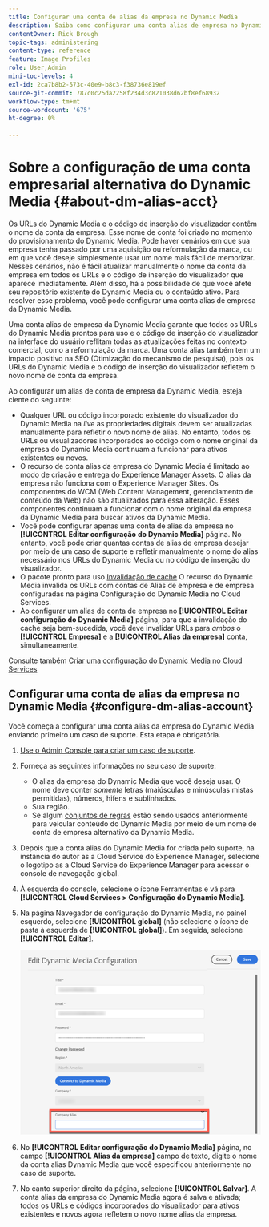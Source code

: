 ```yaml
---
title: Configurar uma conta de alias da empresa no Dynamic Media
description: Saiba como configurar uma conta alias de empresa no Dynamic Media.
contentOwner: Rick Brough
topic-tags: administering
content-type: reference
feature: Image Profiles
role: User,Admin
mini-toc-levels: 4
exl-id: 2ca7b8b2-573c-40e9-b8c3-f38736e819ef
source-git-commit: 787c0c25da2258f234d3c821038d62bf8ef68932
workflow-type: tm+mt
source-wordcount: '675'
ht-degree: 0%

---
```


<!-- hide: yes
hidefromtoc: yes -->

# Sobre a configuração de uma conta empresarial alternativa do Dynamic Media {#about-dm-alias-acct}

Os URLs do Dynamic Media e o código de inserção do visualizador contêm o nome da conta da empresa. Esse nome de conta foi criado no momento do provisionamento do Dynamic Media. Pode haver cenários em que sua empresa tenha passado por uma aquisição ou reformulação da marca, ou em que você deseje simplesmente usar um nome mais fácil de memorizar. Nesses cenários, não é fácil atualizar manualmente o nome da conta da empresa em todos os URLs e o código de inserção do visualizador que aparece imediatamente. Além disso, há a possibilidade de que você afete seu repositório existente do Dynamic Media ou o conteúdo ativo. Para resolver esse problema, você pode configurar uma conta alias de empresa da Dynamic Media.

Uma conta alias de empresa da Dynamic Media garante que todos os URLs do Dynamic Media prontos para uso e o código de inserção do visualizador na interface do usuário reflitam todas as atualizações feitas no contexto comercial, como a reformulação da marca. Uma conta alias também tem um impacto positivo na SEO (Otimização do mecanismo de pesquisa), pois os URLs do Dynamic Media e o código de inserção do visualizador refletem o novo nome de conta da empresa.

Ao configurar um alias de conta de empresa da Dynamic Media, esteja ciente do seguinte:

* Qualquer URL ou código incorporado existente do visualizador do Dynamic Media na *live* as propriedades digitais devem ser atualizadas manualmente para refletir o novo nome de alias. No entanto, todos os URLs ou visualizadores incorporados ao código com o nome original da empresa do Dynamic Media continuam a funcionar para ativos existentes ou novos.
* O recurso de conta alias da empresa do Dynamic Media é limitado ao modo de criação e entrega do Experience Manager Assets. O alias da empresa não funciona com o Experience Manager Sites. Os componentes do WCM (Web Content Management, gerenciamento de conteúdo da Web) não são atualizados para essa alteração. Esses componentes continuam a funcionar com o nome original da empresa da Dynamic Media para buscar ativos da Dynamic Media.
* Você pode configurar apenas uma conta de alias da empresa no **[!UICONTROL Editar configuração do Dynamic Media]** página. No entanto, você pode criar quantas contas de alias de empresa desejar por meio de um caso de suporte e refletir manualmente o nome do alias necessário nos URLs do Dynamic Media ou no código de inserção do visualizador.
* O pacote pronto para uso [Invalidação de cache](/help/assets/invalidate-cdn-cache-dynamic-media.md) O recurso do Dynamic Media invalida os URLs com contas de Alias de empresa e de empresa configuradas na página Configuração do Dynamic Media no Cloud Services.
* Ao configurar um alias de conta de empresa no **[!UICONTROL Editar configuração do Dynamic Media]** página, para que a invalidação do cache seja bem-sucedida, você deve invalidar URLs para *ambos* o **[!UICONTROL Empresa]** e a **[!UICONTROL Alias da empresa]** conta, simultaneamente.

Consulte também [Criar uma configuração do Dynamic Media no Cloud Services](/help/assets/config-dms7.md#configuring-dynamic-media-cloud-services)

## Configurar uma conta de alias da empresa no Dynamic Media {#configure-dm-alias-account}

Você começa a configurar uma conta alias da empresa do Dynamic Media enviando primeiro um caso de suporte. Esta etapa é obrigatória.

1. [Use o Admin Console para criar um caso de suporte](https://helpx.adobe.com/br/enterprise/using/support-for-experience-cloud.html).
1. Forneça as seguintes informações no seu caso de suporte:

   * O alias da empresa do Dynamic Media que você deseja usar. O nome deve conter *somente* letras (maiúsculas e minúsculas mistas permitidas), números, hifens e sublinhados.
   * Sua região.
   * Se algum [conjuntos de regras](/help/assets/using-rulesets-to-transform-urls.md) estão sendo usados anteriormente para veicular conteúdo do Dynamic Media por meio de um nome de conta de empresa alternativo da Dynamic Media.

1. Depois que a conta alias do Dynamic Media for criada pelo suporte, na instância do autor as a Cloud Service do Experience Manager, selecione o logotipo as a Cloud Service do Experience Manager para acessar o console de navegação global.
1. À esquerda do console, selecione o ícone Ferramentas e vá para **[!UICONTROL Cloud Services > Configuração do Dynamic Media]**.
1. Na página Navegador de configuração do Dynamic Media, no painel esquerdo, selecione **[!UICONTROL global]** (não selecione o ícone de pasta à esquerda de **[!UICONTROL global]**). Em seguida, selecione **[!UICONTROL Editar]**.

   ![Campo de texto Alias da empresa do Dynamic Media](/help/assets/assets-dm/dm-company-alias.png)

1. No **[!UICONTROL Editar configuração do Dynamic Media]** página, no campo **[!UICONTROL Alias da empresa]** campo de texto, digite o nome da conta alias Dynamic Media que você especificou anteriormente no caso de suporte.
1. No canto superior direito da página, selecione **[!UICONTROL Salvar]**.
A conta alias da empresa do Dynamic Media agora é salva e ativada; todos os URLs e códigos incorporados do visualizador para ativos existentes e novos agora refletem o novo nome alias da empresa.
